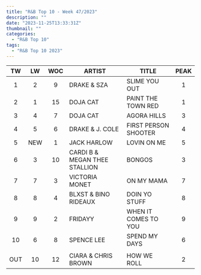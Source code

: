 ```yaml
---
title: "R&B Top 10 - Week 47/2023"
description: ""
date: "2023-11-25T13:33:31Z"
thumbnail: ""
categories:
  - "R&B Top 10"
tags:
  - "R&B Top 10 2023"
---
```

<!--more-->
|TW|LW|WOC|ARTIST|TITLE|PEAK|
|:----:|:----:|:----:|----|----|:----:|
|1|2|9|DRAKE & SZA|SLIME YOU OUT|1|
|2|1|15|DOJA CAT|PAINT THE TOWN RED|1|
|3|4|7|DOJA CAT|AGORA HILLS|3|
|4|5|6|DRAKE & J. COLE|FIRST PERSON SHOOTER|4|
|5|NEW|1|JACK HARLOW|LOVIN ON ME|5|
|6|3|10|CARDI B & MEGAN THEE STALLION|BONGOS|3|
|7|7|3|VICTORIA MONET|ON MY MAMA|7|
|8|8|4|BLXST & BINO RIDEAUX|DOIN YO STUFF|8|
|9|9|2|FRIDAYY|WHEN IT COMES TO YOU|9|
|10|6|8|SPENCE LEE|SPEND MY DAYS|6|
| | | | | | |
|OUT|10|12|CIARA & CHRIS BROWN|HOW WE ROLL|2|
